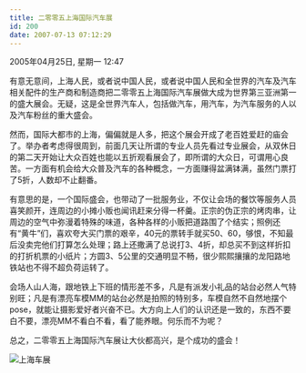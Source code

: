 ```yaml
---
title: 二零零五上海国际汽车展
id: 200
date: 2007-07-13 07:12:29
---
```


2005年04月25日, 星期一 12:47

有意无意间，上海人民，或者说中国人民，或者说中国人民和全世界的汽车及汽车相关配件的生产商和制造商把二零零五上海国际汽车展做大成为世界第三亚洲第一的盛大展会。无疑，这是全世界汽车人，包括做汽车，用汽车，为汽车服务的人以及汽车粉丝的重大盛会。

然而，国际大都市的上海，偏偏就是人多，把这个展会开成了老百姓爱赶的庙会了。举办者考虑得很周到，前面几天让所谓的专业人员先看过专业展会，从双休日的第二天开始让大众百姓也能以五折观看展会了，即所谓的大众日，可谓用心良苦。一方面有机会给大众普及汽车的各种概念，一方面赚得盆满钵满，虽然门票打了5折，人数却不止翻番。

有意思的是，一个国际盛会，也带动了一批服务业，不仅让会场的餐饮等服务人员喜笑颜开，连周边的小摊小贩也闻讯赶来分得一杯羹。正宗的伪正宗的烤肉串，让周边的空气中弥漫着特殊的味道，各种各样的小贩把道路围了个结实；照例还有“黄牛”们，喜欢夸大买门票的艰辛，40元的票转手就买50、60，够恨，不知最后没卖完他们打算怎么处理；路上还撒满了总说打3、4折，却总买不到这样折扣的打折机票的小纸片；方圆3、5公里的交通明显不畅，很少熙熙攘攘的龙阳路地铁站也不得不超负荷运转了。

会场人山人海，跟地铁上下班的情形差不多，凡是有派发小礼品的站台必然人气特别旺；凡是有漂亮车模MM的站台必然是拍照的特别多，车模自然不自然地摆个pose，就能让摄影爱好者兴奋不已。大方向上人们的认识还是一致的，东西不要白不要，漂亮MM不看白不看，看了能养眼。何乐而不为呢？

总之，二零零五上海国际汽车展让大伙都高兴，是个成功的盛会！

![上海车展](http://www.candreams.com/images/dad/chezhan.jpg "上海车展")